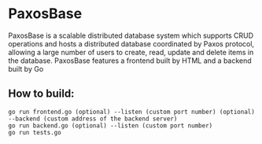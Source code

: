 # PaxosBase
PaxosBase is a scalable distributed database system which supports CRUD operations and hosts a distributed database coordinated by Paxos protocol, allowing a large number of users to create, read, update and delete items in the database. PaxosBase features a frontend built by HTML and a backend built by Go

## How to build: 
`go run frontend.go (optional) --listen (custom port number) (optional) --backend (custom address of the backend server)`  
`go run backend.go (optional) --listen (custom port number)`  
`go run tests.go`
